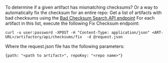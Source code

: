 To determine if a given artifact has mismatching checksums? Or  a way to automatically fix the
checksum for an entire repo:
Get a list of artifacts with bad checksums using the [Bad Checksum Search API endpoint](https://www.jfrog.com/confluence/display/JFROG/Artifactory+REST+API#ArtifactoryRESTAPI-BadChecksumSearch)
For each artifact in this list, execute the following Fix Checksum endpoint:
```
curl -u user:password -XPOST -H "Content-Type: application/json" <ART-URL>/artifactory/api/checksums/fix  -d @request.json
```
Where the request.json file has the following parameters:

```
{path: "<path to artifact>", repoKey: "<repo name>"}
```